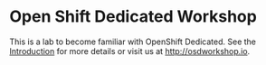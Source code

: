 # Open Shift Dedicated Workshop

This is a lab to become familiar with OpenShift Dedicated.  See the [Introduction](/OSD4/index.md) for more details or visit us at http://osdworkshop.io.
